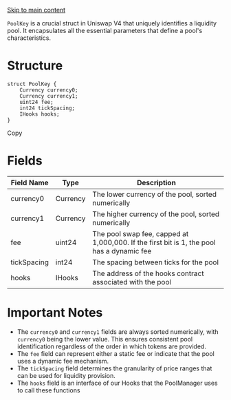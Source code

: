 [Skip to main content](https://docs.uniswap.org/contracts/v4/reference/core/types/PoolKey#)

`PoolKey` is a crucial struct in Uniswap V4 that uniquely identifies a liquidity pool. It encapsulates all the essential parameters that define a pool's characteristics.

# Structure

```codeBlockLines_mRuA
struct PoolKey {
    Currency currency0;
    Currency currency1;
    uint24 fee;
    int24 tickSpacing;
    IHooks hooks;
}

```

Copy

# Fields

| Field Name | Type | Description |
| --- | --- | --- |
| currency0 | Currency | The lower currency of the pool, sorted numerically |
| currency1 | Currency | The higher currency of the pool, sorted numerically |
| fee | uint24 | The pool swap fee, capped at 1,000,000. If the first bit is 1, the pool has a dynamic fee |
| tickSpacing | int24 | The spacing between ticks for the pool |
| hooks | IHooks | The address of the hooks contract associated with the pool |

# Important Notes

- The `currency0` and `currency1` fields are always sorted numerically, with `currency0` being the lower value. This ensures consistent pool identification regardless of the order in which tokens are provided.
- The `fee` field can represent either a static fee or indicate that the pool uses a dynamic fee mechanism.
- The `tickSpacing` field determines the granularity of price ranges that can be used for liquidity provision.
- The `hooks` field is an interface of our Hooks that the PoolManager uses to call these functions